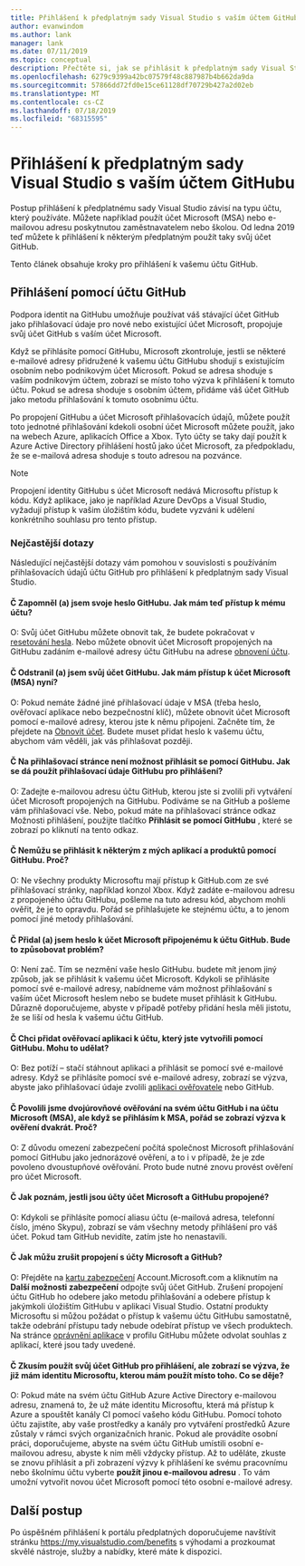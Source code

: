 ```yaml
---
title: Přihlášení k předplatným sady Visual Studio s vaším účtem GitHubu | Microsoft Docs
author: evanwindom
ms.author: lank
manager: lank
ms.date: 07/11/2019
ms.topic: conceptual
description: Přečtěte si, jak se přihlásit k předplatným sady Visual Studio s vaším účtem GitHub.
ms.openlocfilehash: 6279c9399a42bc07579f48c887987b4b662da9da
ms.sourcegitcommit: 57866dd72fd0e15ce61128df70729b427a2d02eb
ms.translationtype: MT
ms.contentlocale: cs-CZ
ms.lasthandoff: 07/18/2019
ms.locfileid: "68315595"
---
```

# <a name="signing-in-to-visual-studio-subscriptions-with-your-github-account"></a>Přihlášení k předplatným sady Visual Studio s vaším účtem GitHubu 

Postup přihlášení k předplatnému sady Visual Studio závisí na typu účtu, který používáte. Můžete například použít účet Microsoft (MSA) nebo e-mailovou adresu poskytnutou zaměstnavatelem nebo školou. Od ledna 2019 teď můžete k přihlášení k některým předplatným použít taky svůj účet GitHub. 

Tento článek obsahuje kroky pro přihlášení k vašemu účtu GitHub.

## <a name="signing-in-with-your-github-account"></a>Přihlášení pomocí účtu GitHub

Podpora identit na GitHubu umožňuje používat váš stávající účet GitHub jako přihlašovací údaje pro nové nebo existující účet Microsoft, propojuje svůj účet GitHub s vaším účet Microsoft. 

Když se přihlásíte pomocí GitHubu, Microsoft zkontroluje, jestli se některé e-mailové adresy přidružené k vašemu účtu GitHubu shodují s existujícím osobním nebo podnikovým účet Microsoft. Pokud se adresa shoduje s vaším podnikovým účtem, zobrazí se místo toho výzva k přihlášení k tomuto účtu. Pokud se adresa shoduje s osobním účtem, přidáme váš účet GitHub jako metodu přihlašování k tomuto osobnímu účtu.

Po propojení GitHubu a účet Microsoft přihlašovacích údajů, můžete použít toto jednotné přihlašování kdekoli osobní účet Microsoft můžete použít, jako na webech Azure, aplikacích Office a Xbox. Tyto účty se taky dají použít k Azure Active Directory přihlášení hostů jako účet Microsoft, za předpokladu, že se e-mailová adresa shoduje s touto adresou na pozvánce.

> [!NOTE]
> Propojení identity GitHubu s účet Microsoft nedává Microsoftu přístup k kódu. Když aplikace, jako je například Azure DevOps a Visual Studio, vyžadují přístup k vašim úložištím kódu, budete vyzváni k udělení konkrétního souhlasu pro tento přístup. 

### <a name="frequently-asked-questions"></a>Nejčastější dotazy
Následující nejčastější dotazy vám pomohou v souvislosti s používáním přihlašovacích údajů účtu GitHub pro přihlášení k předplatným sady Visual Studio.

#### <a name="q-i-forgot-my-github-password--how-can-i-access-my-account-now"></a>Č Zapomněl (a) jsem svoje heslo GitHubu.  Jak mám teď přístup k mému účtu?
O:  Svůj účet GitHubu můžete obnovit tak, že budete pokračovat v [resetování hesla](https://github.com/password_reset). Nebo můžete obnovit účet Microsoft propojených na GitHubu zadáním e-mailové adresy účtu GitHubu na adrese [obnovení účtu](https://account.live.com/password/reset).

#### <a name="q-i-deleted-my-github-account--how-can-i-access-my-microsoft-account-msa-now"></a>Č Odstranil (a) jsem svůj účet GitHubu.  Jak mám přístup k účet Microsoft (MSA) nyní?
O: Pokud nemáte žádné jiné přihlašovací údaje v MSA (třeba heslo, ověřovací aplikace nebo bezpečnostní klíč), můžete obnovit účet Microsoft pomocí e-mailové adresy, kterou jste k němu připojeni. Začněte tím, že přejdete na [Obnovit účet](https://account.live.com/password/reset). Budete muset přidat heslo k vašemu účtu, abychom vám věděli, jak vás přihlašovat později. 

#### <a name="q-theres-no-sign-in-with-github-option-on-the-sign-in-page--how-can-i-use-my-github-credentials-to-sign-in"></a>Č Na přihlašovací stránce není možnost přihlásit se pomocí GitHubu.  Jak se dá použít přihlašovací údaje GitHubu pro přihlášení?
O:  Zadejte e-mailovou adresu účtu GitHub, kterou jste si zvolili při vytváření účet Microsoft propojených na GitHubu. Podíváme se na GitHub a pošleme vám přihlašovací vše. Nebo, pokud máte na přihlašovací stránce odkaz Možnosti přihlášení, použijte tlačítko **Přihlásit se pomocí GitHubu** , které se zobrazí po kliknutí na tento odkaz. 

#### <a name="q-i-cant-sign-in-to-some-of-my-apps-and-products-with-github--why"></a>Č Nemůžu se přihlásit k některým z mých aplikací a produktů pomocí GitHubu.  Proč?
O:  Ne všechny produkty Microsoftu mají přístup k GitHub.com ze své přihlašovací stránky, například konzol Xbox. Když zadáte e-mailovou adresu z propojeného účtu GitHubu, pošleme na tuto adresu kód, abychom mohli ověřit, že je to opravdu. Pořád se přihlašujete ke stejnému účtu, a to jenom pomocí jiné metody přihlašování. 

#### <a name="q--ive-added-a-password-to-the-microsoft-account-i-have-linked-to-my-github-account--will-that-cause-a-problem"></a>Č  Přidal (a) jsem heslo k účet Microsoft připojenému k účtu GitHub.  Bude to způsobovat problém?
O:  Není zač. Tím se nezmění vaše heslo GitHubu. budete mít jenom jiný způsob, jak se přihlásit k vašemu účet Microsoft. Kdykoli se přihlásíte pomocí své e-mailové adresy, nabídneme vám možnost přihlašování s vaším účet Microsoft heslem nebo se budete muset přihlásit k GitHubu. Důrazně doporučujeme, abyste v případě potřeby přidání hesla měli jistotu, že se liší od hesla k vašemu účtu GitHub.

#### <a name="q-i-want-to-add-the-authenticator-app-to-the-account-i-created-using-github--can-i-do-that"></a>Č Chci přidat ověřovací aplikaci k účtu, který jste vytvořili pomocí GitHubu.  Mohu to udělat?
O:  Bez potíží – stačí stáhnout aplikaci a přihlásit se pomocí své e-mailové adresy. Když se přihlásíte pomocí své e-mailové adresy, zobrazí se výzva, abyste jako přihlašovací údaje zvolili [aplikaci ověřovatele](https://go.microsoft.com/fwlink/?linkid=2090219) nebo GitHub.

#### <a name="q-ive-enabled-two-factor-authentication-on-both-my-github-and-microsoft-accounts-msa-but-when-i-sign-in-to-my-msa-im-still-asked-to-authenticate-twice--why"></a>Č Povolili jsme dvojúrovňové ověřování na svém účtu GitHub i na účtu Microsoft (MSA), ale když se přihlásím k MSA, pořád se zobrazí výzva k ověření dvakrát.  Proč?
O: Z důvodu omezení zabezpečení počítá společnost Microsoft přihlašování pomocí GitHubu jako jednorázové ověření, a to i v případě, že je zde povoleno dvoustupňové ověřování. Proto bude nutné znovu provést ověření pro účet Microsoft. 

#### <a name="q--how-can-i-tell-if-my-microsoft-account-and-github-accounts-are-linked"></a>Č  Jak poznám, jestli jsou účty účet Microsoft a GitHubu propojené?
O:  Kdykoli se přihlásíte pomocí aliasu účtu (e-mailová adresa, telefonní číslo, jméno Skypu), zobrazí se vám všechny metody přihlášení pro váš účet. Pokud tam GitHub nevidíte, zatím jste ho nenastavili.

#### <a name="q--how-can-i-unlink-my-microsoft-and-github-accounts"></a>Č  Jak můžu zrušit propojení s účty Microsoft a GitHub? 
O:  Přejděte na [kartu zabezpečení](https://account.microsoft.com/security) Account.Microsoft.com a kliknutím na **Další možnosti zabezpečení** odpojte svůj účet GitHub. Zrušení propojení účtu GitHub ho odebere jako metodu přihlašování a odebere přístup k jakýmkoli úložištím GitHubu v aplikaci Visual Studio. Ostatní produkty Microsoftu si můžou požádat o přístup k vašemu účtu GitHubu samostatně, takže odebrání přístupu tady nebude odebírat přístup ve všech produktech. Na stránce [oprávnění aplikace](https://github.com/settings/applications) v profilu GitHubu můžete odvolat souhlas z aplikací, které jsou tady uvedené.

#### <a name="q--i-try-to-use-my-github-account-to-sign-in-but-im-prompted-that-i-already-have-a-microsoft-identity-that-i-should-use-instead--whats-happening"></a>Č  Zkusím použít svůj účet GitHub pro přihlášení, ale zobrazí se výzva, že již mám identitu Microsoftu, kterou mám použít místo toho.  Co se děje?
O:  Pokud máte na svém účtu GitHub Azure Active Directory e-mailovou adresu, znamená to, že už máte identitu Microsoftu, která má přístup k Azure a spouštět kanály CI pomocí vašeho kódu GitHubu. Pomocí tohoto účtu zajistíte, aby vaše prostředky a kanály pro vytváření prostředků Azure zůstaly v rámci svých organizačních hranic. Pokud ale provádíte osobní práci, doporučujeme, abyste na svém účtu GitHub umístili osobní e-mailovou adresu, abyste k nim měli vždycky přístup. Až to uděláte, zkuste se znovu přihlásit a při zobrazení výzvy k přihlášení ke svému pracovnímu nebo školnímu účtu vyberte **použít jinou e-mailovou adresu** . To vám umožní vytvořit novou účet Microsoft pomocí této osobní e-mailové adresy.

## <a name="next-steps"></a>Další postup
Po úspěšném přihlášení k portálu předplatných doporučujeme navštívit stránku https://my.visualstudio.com/benefits s výhodami a prozkoumat skvělé nástroje, služby a nabídky, které máte k dispozici.  